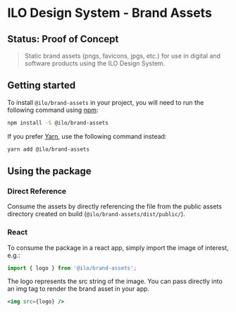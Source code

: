 # ILO Design System - Brand Assets

## Status: Proof of Concept

> Static brand assets (pngs, favicons, jpgs, etc.) for use in digital and software products using the ILO
> Design System.

## Getting started

To install `@ilo/brand-assets` in your project, you will need to run the
following command using [npm](https://www.npmjs.com/):

```bash
npm install -S @ilo/brand-assets
```

If you prefer [Yarn](https://yarnpkg.com/en/), use the following command
instead:

```bash
yarn add @ilo/brand-assets
```

## Using the package

### Direct Reference

Consume the assets by directly referencing the file from the public assets directory created on build (`@ilo/brand-assets/dist/public/`).

### React

To consume the package in a react app, simply import the image of interest, e.g.:

``` jsx
import { logo } from '@ilo/brand-assets';
```

The logo represents the src string of the image. You can pass directly into an img tag to render the brand asset in your app.

``` jsx
<img src={logo} />
```
